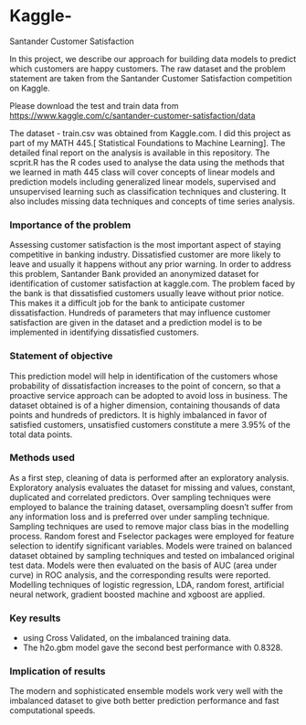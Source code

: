 # Kaggle-
Santander Customer Satisfaction

In this project, we describe our approach for building data models to predict which customers are happy customers. The raw dataset and the problem statement are taken from the Santander Customer Satisfaction competition on Kaggle.

Please download the test and train data from https://www.kaggle.com/c/santander-customer-satisfaction/data

The dataset - train.csv was obtained from Kaggle.com.
  I did this project as part of my MATH 445.[ Statistical Foundations to Machine Learning].
  The detailed final report on the analysis is available in this repository.
  The scprit.R has the R codes used to analyse the data using the methods that we learned in math 445 class will cover concepts of linear models and prediction 
  models including generalized linear models, supervised and unsupervised learning such as classification techniques and clustering. It also includes missing data
  techniques and concepts of time series analysis.


### Importance of the problem

Assessing customer satisfaction is the most important aspect of staying competitive in banking industry.
Dissatisfied customer are more likely to leave and usually it happens without any prior warning. In order to
address this problem, Santander Bank provided an anonymized dataset for identification of customer satisfaction at kaggle.com.
The problem faced by the bank is that dissatisfied customers usually leave without prior notice. This makes it
a difficult job for the bank to anticipate customer dissatisfaction. Hundreds of parameters that may influence
customer satisfaction are given in the dataset and a prediction model is to be implemented in identifying
dissatisfied customers.

### Statement of objective

This prediction model will help in identification of the customers whose probability of dissatisfaction increases
to the point of concern, so that a proactive service approach can be adopted to avoid loss in business. The
dataset obtained is of a higher dimension, containing thousands of data points and hundreds of predictors. It
is highly imbalanced in favor of satisfied customers, unsatisfied customers constitute a mere 3.95% of the
total data points.

### Methods used

As a first step, cleaning of data is performed after an exploratory analysis. Exploratory analysis evaluates the
dataset for missing and values, constant, duplicated and correlated predictors. Over sampling techniques
were employed to balance the training dataset, oversampling doesn’t suffer from any information loss and is
preferred over under sampling technique. Sampling techniques are used to remove major class bias in the
modelling process. Random forest and Fselector packages were employed for feature selection to identify
significant variables. Models were trained on balanced dataset obtained by sampling techniques and tested
on imbalanced original test data. Models were then evaluated on the basis of AUC (area under curve) in ROC
analysis, and the corresponding results were reported. Modelling techniques of logistic regression, LDA,
random forest, artificial neural network, gradient boosted machine and xgboost are applied.

### Key results

- using Cross Validated, on the imbalanced training data.
- The h2o.gbm model gave the second best performance with 0.8328.

### Implication of results

The modern and sophisticated ensemble models work very well with the imbalanced
dataset to give both better prediction performance and fast computational speeds.

